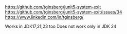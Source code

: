 https://github.com/tginsberg/junit5-system-exit
https://github.com/tginsberg/junit5-system-exit/issues/34
https://www.linkedin.com/in/tginsberg/

Works in JDK17,21,23 too
Does not work only in JDK 24

